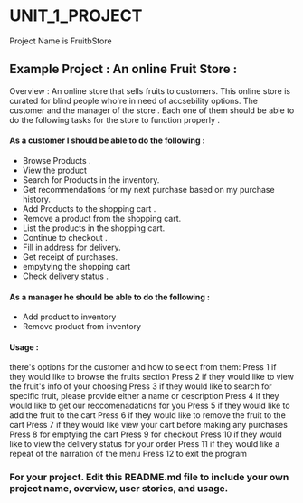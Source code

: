 # UNIT_1_PROJECT

Project Name is FruitbStore 

## Example Project :  An online Fruit Store :

Overview : An online store that sells fruits to customers. This online store is curated for blind people who're in need of accsebility options. The customer and the manager of the store . Each one of them should be able to do the following tasks for the store to function properly . 

#### As a customer I should be able to do the following :
- Browse  Products . 
- View the product
- Search for Products in the inventory.
- Get recommendations for my next purchase based on my purchase history.
- Add Products to the shopping cart .
- Remove a product from the shopping cart.
- List the products in the shopping cart. 
- Continue to checkout . 
- Fill in address for delivery.
- Get receipt of purchases.
- empytying the shopping cart
- Check delivery status . 

#### As a manager he should be able to do the following :
- Add product to inventory
- Remove product from inventory



#### Usage :
there's options for the customer and how to select from them:
Press 1 if they would like to browse the fruits section
Press 2 if they would like to view the fruit's info of your choosing
Press 3 if they would like to search for specific fruit, please provide either a name or description
Press 4 if they would like to get our reccomenadations for you
Press 5 if they would like to add the fruit to the cart
Press 6 if they would like to remove the fruit to the cart
Press 7 if they would like view your cart before making any purchases
Press 8 for emptying the cart
Press 9 for checkout
Press 10 if they would like to view the delivery status for your order
Press 11 if they would like a repeat of the narration of the menu 
Press 12 to exit the program



### For your project. Edit this README.md file to include your own project name,  overview, user stories, and usage. 
